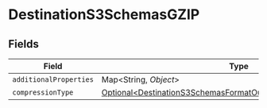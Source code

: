 # DestinationS3SchemasGZIP


## Fields

| Field                                                                                                                                            | Type                                                                                                                                             | Required                                                                                                                                         | Description                                                                                                                                      |
| ------------------------------------------------------------------------------------------------------------------------------------------------ | ------------------------------------------------------------------------------------------------------------------------------------------------ | ------------------------------------------------------------------------------------------------------------------------------------------------ | ------------------------------------------------------------------------------------------------------------------------------------------------ |
| `additionalProperties`                                                                                                                           | Map\<String, *Object*>                                                                                                                           | :heavy_minus_sign:                                                                                                                               | N/A                                                                                                                                              |
| `compressionType`                                                                                                                                | [Optional\<DestinationS3SchemasFormatOutputFormatCompressionType>](../../models/shared/DestinationS3SchemasFormatOutputFormatCompressionType.md) | :heavy_minus_sign:                                                                                                                               | N/A                                                                                                                                              |
